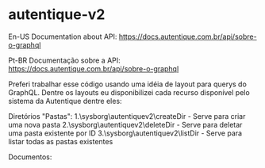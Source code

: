 # autentique-v2

En-US
Documentation about API: https://docs.autentique.com.br/api/sobre-o-graphql

Pt-BR
Documentação sobre a API: https://docs.autentique.com.br/api/sobre-o-graphql

Preferi trabalhar esse código usando uma idéia de layout para querys do GraphQL.
Dentre os layouts eu disponibilizei cada recurso disponível pelo sistema da Autentique dentre eles:

Diretórios "Pastas":
1.\sysborg\autentiquev2\createDir - Serve para criar uma nova pasta
2.\sysborg\autentiquev2\deleteDir - Serve para deletar uma pasta existente por ID
3.\sysborg\autentiquev2\listDir   - Serve para listar todas as pastas existentes

Documentos:
